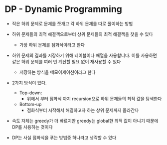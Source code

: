 # DP - Dynamic Programming

 - 작은 하위 문제로 문제를 쪼개고 각 하위 문제를 따로 풀이하는 방법

 - 하위 문제들의 최적 해결책으로부터 상위 문제들의 최적 해결책을 찾을 수 있다

     - 가장 하위 문제를 점화식이라고 한다

 - 하위 문제의 결과를 저장하기 위해 테이블이나 배열을 사용합니다. 이를 사용하면 같은 하위 문제를 여러 번 계산할 필요 없이 재사용할 수 있다

     - 저장하는 방식을 메모이제이션이라고 한다

 - 2가지 방식이 있다.
     - Top-down:
         - 위에서 부터 점화식 까지 recursion으로 하위 문제들의 최적 값을 탐색한다
     - Bottom-up
         - 점화식부터 시작해서 해결하고자 하는 상위 문제까지 올라간다


 - 속도 자체는 greedy가 더 빠르지만 greedy는 global한 최적 값이 아니기 때문에 DP를 사용하는 것이다

 - DP는 사실 점화식을 푸는 방법중 하나라고 생각할 수 있다